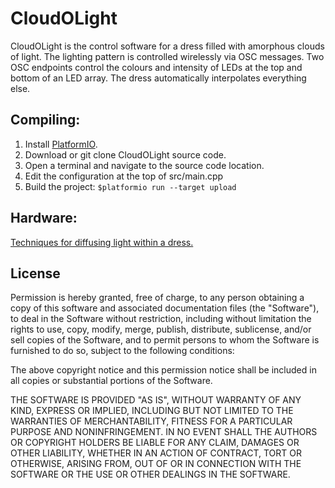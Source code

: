# CloudOLight

CloudOLight is the control software for a dress filled with amorphous clouds of light. The lighting pattern is controlled wirelessly via OSC messages. Two OSC endpoints control the colours and intensity of LEDs at the top and bottom of an LED array. The dress automatically interpolates everything else.


## Compiling:

1. Install [PlatformIO](https://docs.platformio.org/en/latest/installation.html).
2. Download or git clone CloudOLight source code.
3. Open a terminal and navigate to the source code location.
4. Edit the configuration at the top of src/main.cpp
4. Build the project: `$platformio run --target upload`


## Hardware:

[Techniques for diffusing light within a dress.](https://reprage.com/post/how-to-make-a-dress-filled-with-clouds-of-light)


## License

Permission is hereby granted, free of charge, to any person obtaining a copy of
this software and associated documentation files (the "Software"), to deal in
the Software without restriction, including without limitation the rights to
use, copy, modify, merge, publish, distribute, sublicense, and/or sell copies of
the Software, and to permit persons to whom the Software is furnished to do so,
subject to the following conditions:

The above copyright notice and this permission notice shall be included in all
copies or substantial portions of the Software.

THE SOFTWARE IS PROVIDED "AS IS", WITHOUT WARRANTY OF ANY KIND, EXPRESS OR
IMPLIED, INCLUDING BUT NOT LIMITED TO THE WARRANTIES OF MERCHANTABILITY, FITNESS
FOR A PARTICULAR PURPOSE AND NONINFRINGEMENT. IN NO EVENT SHALL THE AUTHORS OR
COPYRIGHT HOLDERS BE LIABLE FOR ANY CLAIM, DAMAGES OR OTHER LIABILITY, WHETHER
IN AN ACTION OF CONTRACT, TORT OR OTHERWISE, ARISING FROM, OUT OF OR IN
CONNECTION WITH THE SOFTWARE OR THE USE OR OTHER DEALINGS IN THE SOFTWARE.